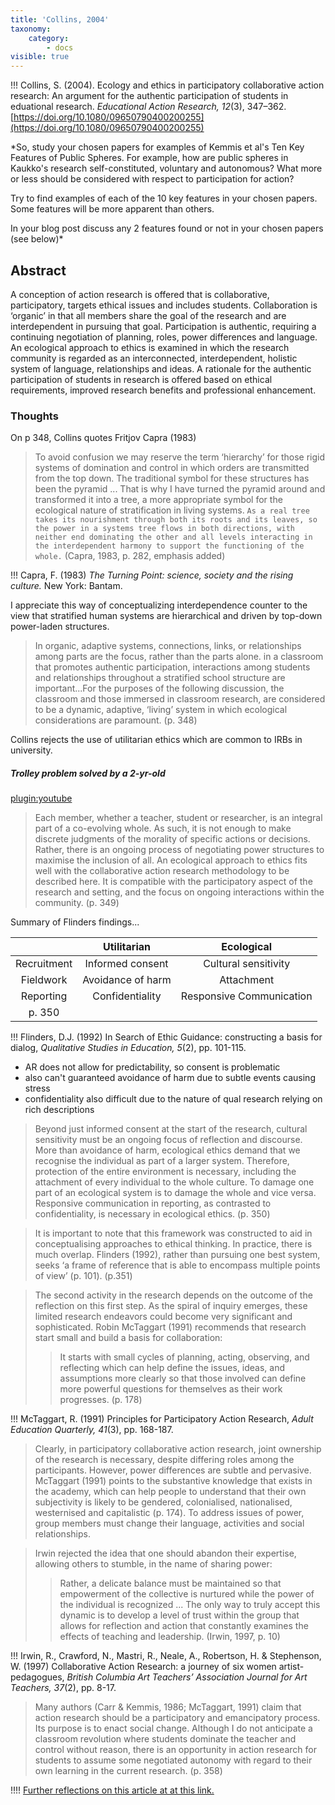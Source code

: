```yaml
---
title: 'Collins, 2004'
taxonomy:
    category:
        - docs
visible: true
---
```


!!! Collins, S. (2004). Ecology and ethics in participatory collaborative action research: An argument for the authentic participation of students in eduational research. *Educational Action Research, 12*(3), 347–362. [https://doi.org/10.1080/09650790400200255](https://doi.org/10.1080/09650790400200255)




*So, study your chosen papers for examples of Kemmis et al's Ten Key Features of Public Spheres. For example, how are public spheres in Kaukko's research self-constituted, voluntary and autonomous? What more or less should be considered with respect to participation for action?

Try to find examples of each of the 10 key features in your chosen papers. Some features will be more apparent than others.

In your blog post discuss any 2 features found or not in your chosen papers (see below)*

## Abstract
A conception of action research is offered that is collaborative, participatory, targets ethical issues and includes students. Collaboration is ‘organic’ in that all members share the goal of the research and are interdependent in pursuing that goal. Participation is authentic, requiring a continuing negotiation of planning, roles, power differences and language. An ecological approach to ethics is examined in which the research community is regarded as an interconnected, interdependent, holistic system of language, relationships and ideas. A rationale for the authentic participation of students in research is offered based on ethical requirements, improved research benefits and professional enhancement.

### Thoughts

On p 348, Collins quotes Fritjov Capra (1983)

> To avoid confusion we may reserve the term ‘hierarchy’ for those rigid systems of domination and control in which orders are transmitted from the top down. The traditional symbol for these structures has been the pyramid ... That is why I have turned the pyramid around and transformed it into a tree, a more appropriate symbol for the ecological nature of stratification in living systems. `As a real tree takes its nourishment through both its roots and its leaves, so the power in a systems tree flows in both directions, with neither end dominating the other and all levels interacting in the interdependent harmony to support the functioning of the whole.` (Capra, 1983, p. 282, emphasis added)

!!!  Capra, F. (1983) *The Turning Point: science, society and the rising culture.* New York: Bantam.

I appreciate this way of conceptualizing interdependence counter to the view that stratified human systems are hierarchical and driven by top-down power-laden structures.

> In organic, adaptive systems, connections, links, or relationships among parts are the focus, rather than the parts alone. in a classroom that promotes authentic participation, interactions among students and relationships throughout a stratified school structure are important...For the purposes of the following discussion, the classroom and those immersed in classroom research, are considered to be a dynamic, adaptive, ‘living’ system in which ecological considerations are paramount. (p. 348)

Collins rejects the use of utilitarian ethics which are common to IRBs in university.

##### Trolley problem solved by a 2-yr-old

[plugin:youtube](https://youtu.be/-N_RZJUAQY4)

> Each member, whether a teacher, student or researcher, is an integral part of a co-evolving whole. As such, it is not enough to make discrete judgments of the morality of specific actions or decisions. Rather, there is an ongoing process of negotiating power structures to maximise the inclusion of all. An ecological approach to ethics fits well with the collaborative action research methodology to be described here. It is compatible with the participatory aspect of the research and setting, and the focus on ongoing interactions within the community. (p. 349)

Summary of Flinders findings...

|   | Utilitarian  | Ecological  |
|:---:|:---:|:---:|
| Recruitment  | Informed consent  | Cultural sensitivity  |
| Fieldwork  | Avoidance of harm  | Attachment  |
| Reporting   | Confidentiality  | Responsive Communication  |
| p. 350      |

!!! Flinders, D.J. (1992) In Search of Ethic Guidance: constructing a basis for dialog, *Qualitative Studies in Education, 5*(2), pp. 101-115.

- AR does not allow for predictability, so consent is problematic
- also can't guaranteed avoidance of harm due to subtle events causing stress
- confidentiality also difficult due to the nature of qual research relying on rich descriptions

> Beyond just informed consent at the start of the research, cultural sensitivity must be an ongoing focus of reflection and discourse. More than avoidance of harm, ecological ethics demand that we recognise the individual as part of a larger system. Therefore, protection of the entire environment is necessary, including the attachment of every individual to the whole culture. To damage one part of an ecological system is to damage the whole and vice versa. Responsive communication in reporting, as contrasted to confidentiality, is necessary in ecological ethics. (p. 350)

> It is important to note that this framework was constructed to aid in conceptualising approaches to ethical thinking. In practice, there is much overlap. Flinders (1992), rather than pursuing one best system, seeks ‘a frame of reference that is able to encompass multiple points of view’ (p. 101). (p.351)

> The second activity in the research depends on the outcome of the reflection on this first step. As the spiral of inquiry emerges, these limited research endeavors could become very significant and sophisticated. Robin McTaggart (1991) recommends that research start small and build a basis for collaboration:
>> It starts with small cycles of planning, acting, observing, and reflecting which can help define the issues, ideas, and assumptions more clearly so that those involved can define more powerful questions for themselves as their work progresses. (p. 178)

!!! McTaggart, R. (1991) Principles for Participatory Action Research, *Adult Education Quarterly, 41*(3), pp. 168-187.

> Clearly, in participatory collaborative action research, joint ownership of the research is necessary, despite differing roles among the participants. However, power differences are subtle and pervasive.
> McTaggart (1991) points to the substantive knowledge that exists in the academy, which can help people to understand that their own subjectivity is likely to be gendered, colonialised, nationalised, westernised and capitalistic (p. 174). To address issues of power, group members must change their language, activities and social relationships.

> Irwin rejected the idea that one should abandon their expertise, allowing others to stumble, in the name of sharing power:
>> Rather, a delicate balance must be maintained so that empowerment of the collective is nurtured while the power of the individual is recognized ... The only way to truly accept this dynamic is to develop a level of trust within the group that allows for reflection and action that constantly examines the effects of teaching and leadership. (Irwin, 1997, p. 10)

!!! Irwin, R., Crawford, N., Mastri, R., Neale, A., Robertson, H. & Stephenson, W. (1997) Collaborative Action Research: a journey of six women artist-pedagogues, *British Columbia Art Teachers’ Association Journal for Art Teachers, 37*(2), pp. 8-17.

> Many authors (Carr & Kemmis, 1986; McTaggart, 1991) claim that action research should be a participatory and emancipatory process. Its purpose is to enact social change. Although I do not anticipate a classroom revolution where students dominate the teacher and control without reason, there is an opportunity in action research for students to assume some negotiated autonomy with regard to their own learning in the current research. (p. 358)

!!!! [Further reflections on this article at at this link.](https://grav.madland.ca/blog/public-spheres)
